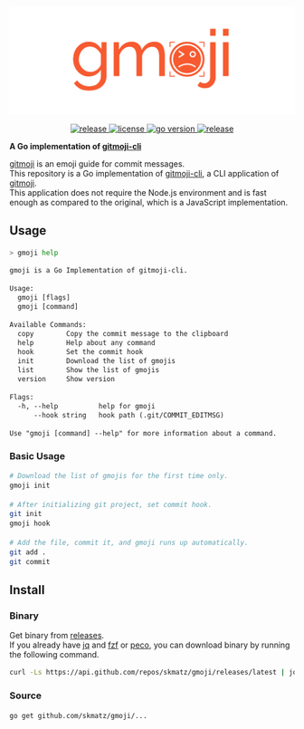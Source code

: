 <p align="center">
  <a href="https://github.com/skmatz/gmoji">
    <img src="./assets/images/banner.png" width="1000" alt="banner" />
  </a>
</p>

<p align="center">
  <a href="https://github.com/skmatz/gmoji/actions?query=workflow%3Arelease">
    <img
      src="https://github.com/skmatz/gmoji/workflows/release/badge.svg"
      alt="release"
    />
  </a>
  <a href="./LICENSE">
    <img
      src="https://img.shields.io/github/license/skmatz/gmoji"
      alt="license"
    />
  </a>
  <a href="./go.mod">
    <img
      src="https://img.shields.io/github/go-mod/go-version/skmatz/gmoji"
      alt="go version"
    />
  </a>
  <a href="https://github.com/skmatz/gmoji/releases/latest">
    <img
      src="https://img.shields.io/github/v/release/skmatz/gmoji"
      alt="release"
    />
  </a>
</p>

**A Go implementation of [gitmoji-cli](https://github.com/carloscuesta/gitmoji-cli)**

[gitmoji](https://github.com/carloscuesta/gitmoji) is an emoji guide for commit messages.  
This repository is a Go implementation of [gitmoji-cli](https://github.com/carloscuesta/gitmoji-cli), a CLI application of [gitmoji](https://github.com/carloscuesta/gitmoji).  
This application does not require the Node.js environment and is fast enough as compared to the original, which is a JavaScript implementation.

## Usage

```sh
> gmoji help
```

```console
gmoji is a Go Implementation of gitmoji-cli.

Usage:
  gmoji [flags]
  gmoji [command]

Available Commands:
  copy        Copy the commit message to the clipboard
  help        Help about any command
  hook        Set the commit hook
  init        Download the list of gmojis
  list        Show the list of gmojis
  version     Show version

Flags:
  -h, --help          help for gmoji
      --hook string   hook path (.git/COMMIT_EDITMSG)

Use "gmoji [command] --help" for more information about a command.
```

### Basic Usage

```sh
# Download the list of gmojis for the first time only.
gmoji init

# After initializing git project, set commit hook.
git init
gmoji hook

# Add the file, commit it, and gmoji runs up automatically.
git add .
git commit
```

## Install

### Binary

Get binary from [releases](https://github.com/skmatz/gmoji/releases).  
If you already have [jq](https://github.com/stedolan/jq) and [fzf](https://github.com/junegunn/fzf) or [peco](https://github.com/peco/peco), you can download binary by running the following command.

```sh
curl -Ls https://api.github.com/repos/skmatz/gmoji/releases/latest | jq -r ".assets[].browser_download_url" | fzf | wget -i -
```

### Source

```sh
go get github.com/skmatz/gmoji/...
```
